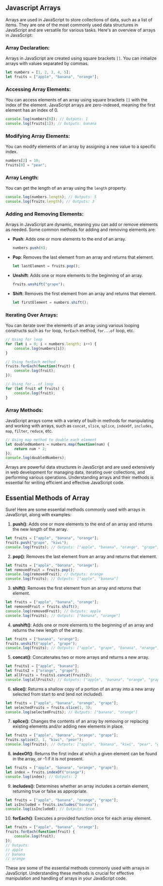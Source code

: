 ## Javascript Arrays
Arrays are used in JavaScript to store collections of data, such as a list of items. They are one of the most commonly used data structures in JavaScript and are versatile for various tasks. Here's an overview of arrays in JavaScript:

### Array Declaration:

Arrays in JavaScript are created using square brackets `[]`. You can initialize arrays with values separated by commas.

```javascript
let numbers = [1, 2, 3, 4, 5];
let fruits = ["apple", "banana", "orange"];
```

### Accessing Array Elements:

You can access elements of an array using square brackets `[]` with the index of the element. JavaScript arrays are zero-indexed, meaning the first element has an index of 0.

```javascript
console.log(numbers[0]); // Outputs: 1
console.log(fruits[1]); // Outputs: banana
```

### Modifying Array Elements:

You can modify elements of an array by assigning a new value to a specific index.

```javascript
numbers[2] = 10;
fruits[0] = "pear";
```

### Array Length:

You can get the length of an array using the `length` property.

```javascript
console.log(numbers.length); // Outputs: 5
console.log(fruits.length); // Outputs: 3
```

### Adding and Removing Elements:

Arrays in JavaScript are dynamic, meaning you can add or remove elements as needed. Some common methods for adding and removing elements are:

- **Push**: Adds one or more elements to the end of an array.
  ```javascript
  numbers.push(6);
  ```

- **Pop**: Removes the last element from an array and returns that element.
  ```javascript
  let lastElement = fruits.pop();
  ```

- **Unshift**: Adds one or more elements to the beginning of an array.
  ```javascript
  fruits.unshift("grape");
  ```

- **Shift**: Removes the first element from an array and returns that element.
  ```javascript
  let firstElement = numbers.shift();
  ```

### Iterating Over Arrays:

You can iterate over the elements of an array using various looping constructs such as `for` loop, `forEach` method, `for...of` loop, etc.

```javascript
// Using for loop
for (let i = 0; i < numbers.length; i++) {
    console.log(numbers[i]);
}

// Using forEach method
fruits.forEach(function(fruit) {
    console.log(fruit);
});

// Using for...of loop
for (let fruit of fruits) {
    console.log(fruit);
}
```

### Array Methods:

JavaScript arrays come with a variety of built-in methods for manipulating and working with arrays, such as `concat`, `slice`, `splice`, `indexOf`, `includes`, `map`, `filter`, `reduce`, etc.

```javascript
// Using map method to double each element
let doubledNumbers = numbers.map(function(num) {
    return num * 2;
});
console.log(doubledNumbers);
```

Arrays are powerful data structures in JavaScript and are used extensively in web development for managing data, iterating over collections, and performing various operations. Understanding arrays and their methods is essential for writing efficient and effective JavaScript code.

## Essential Methods of Array

Sure! Here are some essential methods commonly used with arrays in JavaScript, along with examples:

1. **push()**: Adds one or more elements to the end of an array and returns the new length of the array.

```javascript
let fruits = ["apple", "banana", "orange"];
fruits.push("grape", "kiwi");
console.log(fruits); // Outputs: ["apple", "banana", "orange", "grape", "kiwi"]
```

2. **pop()**: Removes the last element from an array and returns that element.

```javascript
let fruits = ["apple", "banana", "orange"];
let removedFruit = fruits.pop();
console.log(removedFruit); // Outputs: orange
console.log(fruits); // Outputs: ["apple", "banana"]
```

3. **shift()**: Removes the first element from an array and returns that element.

```javascript
let fruits = ["apple", "banana", "orange"];
let removedFruit = fruits.shift();
console.log(removedFruit); // Outputs: apple
console.log(fruits); // Outputs: ["banana", "orange"]
```

4. **unshift()**: Adds one or more elements to the beginning of an array and returns the new length of the array.

```javascript
let fruits = ["banana", "orange"];
fruits.unshift("apple", "grape");
console.log(fruits); // Outputs: ["apple", "grape", "banana", "orange"]
```

5. **concat()**: Concatenates two or more arrays and returns a new array.

```javascript
let fruits1 = ["apple", "banana"];
let fruits2 = ["orange", "grape"];
let allFruits = fruits1.concat(fruits2);
console.log(allFruits); // Outputs: ["apple", "banana", "orange", "grape"]
```

6. **slice()**: Returns a shallow copy of a portion of an array into a new array selected from start to end (end not included).

```javascript
let fruits = ["apple", "banana", "orange", "grape"];
let selectedFruits = fruits.slice(1, 3);
console.log(selectedFruits); // Outputs: ["banana", "orange"]
```

7. **splice()**: Changes the contents of an array by removing or replacing existing elements and/or adding new elements in place.

```javascript
let fruits = ["apple", "banana", "orange", "grape"];
fruits.splice(2, 1, "kiwi", "pear");
console.log(fruits); // Outputs: ["apple", "banana", "kiwi", "pear", "grape"]
```

8. **indexOf()**: Returns the first index at which a given element can be found in the array, or -1 if it is not present.

```javascript
let fruits = ["apple", "banana", "orange", "grape"];
let index = fruits.indexOf("orange");
console.log(index); // Outputs: 2
```

9. **includes()**: Determines whether an array includes a certain element, returning true or false as appropriate.

```javascript
let fruits = ["apple", "banana", "orange", "grape"];
let isIncluded = fruits.includes("banana");
console.log(isIncluded); // Outputs: true
```

10. **forEach()**: Executes a provided function once for each array element.

```javascript
let fruits = ["apple", "banana", "orange"];
fruits.forEach(function(fruit) {
    console.log(fruit);
});
// Outputs:
// apple
// banana
// orange
```

These are some of the essential methods commonly used with arrays in JavaScript. Understanding these methods is crucial for effective manipulation and handling of arrays in your JavaScript code.